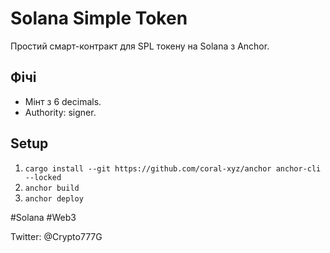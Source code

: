 # Solana Simple Token

Простий смарт-контракт для SPL токену на Solana з Anchor.

## Фічі
- Мінт з 6 decimals.
- Authority: signer.

## Setup
1. `cargo install --git https://github.com/coral-xyz/anchor anchor-cli --locked`
2. `anchor build`
3. `anchor deploy`

#Solana #Web3

Twitter: @Crypto777G
